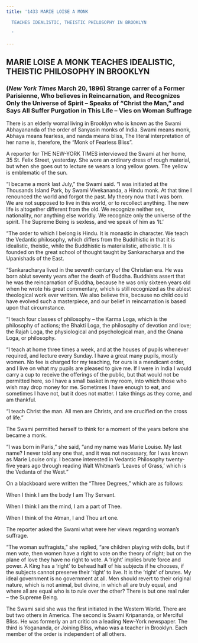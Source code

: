 ```yaml
---
title: '1433 MARIE LOISE A MONK

  TEACHES IDEALISTIC, THEISTIC PHILOSOPHY IN BROOKLYN

  '

---
```

  

## MARIE LOISE A MONK TEACHES IDEALISTIC, THEISTIC PHILOSOPHY IN BROOKLYN

### (*New York Times* March 20, 1896)  Strange carrer of a Former Parisienne, Who believes in Reincarnation, and Recognizes Only the Universe of Spirit – Speaks of “Christ the Man,” and Says All Suffer Purgation in This Life – Vies on Woman Suffrage

There is an elderly womal living in Brooklyn who is known as the Swami
Abhayananda of the order of Sanyasin monks of India. Swami means monk,
Abhaya means fearless, and nanda means bliss, The literal interpretation
of her name is, therefore, the “Monk of Fearless Bliss”.

A reporter for THE NEW-YORK TIMES interviewed the Swami at her home, 35
St. Felix Street, yesterday. She wore an ordinary dress of rough
material, but when she goes out to lecture se wears a long yellow gown.
The yellow is emblematic of the sun.

“I became a monk last July,” the Swami said. “I was initiated at the
Thousands Island Park, by Swami Vivekananda, a Hindu monk. At that time
I renounced the world and forgot the past. My theory now that I was
born. We are not supposed to live in this world, or to recollect
anything. The new life is altogether different from the old. We
recognize neither sex, nationality, nor anything else worldly. We
recognize only the universe of the spirit. The Supreme Being is sexless,
and we speak of him as ‘It.’

“The order to which I belong is Hindu. It is monastic in character. We
teach the Vedantic philosophy, which differs from the Buddhistic in that
it is idealistic, theistic, while the Buddhistic is materialistic,
atheistic. It is founded on the great school of thought taught by
Sankaracharya and the Upanishads of the East.

“Sankaracharya lived in the seventh century of the Christian era. He was
born ablut seventy years after the death of Buddha. Buddhists assert
that he was the reincarnation of Buddha, because he was only sixteen
years old when he wrote his great commentary, which is still recognized
as the ablest theological work ever written. We also believe this,
because no child could have evolved such a masterpiece, and our belief
in reincarnation is based upon that circumstance.

“I teach four classes of philosophy – the Karma Loga, which is the
philosophy of actions; the Bhakti Loga, the philosophy of devotion and
love; the Rajah Loga, the physiological and psychological man, and the
Gnana Loga, or philosophy.

“I teach at home three times a week, and at the houses of pupils
whenever required, and lecture every Sunday. I have a great many pupils,
mostly women. No fee is charged for my teaching, for ours is a mendicant
order, and I live on what my pupils are pleased to give me. If I were in
India I would carry a cup to receive the offerings of the public, but
that would not be permitted here, so I have a small basket in my room,
into which those who wish may drop money for me. Sometimes I have enough
to eat, and sometimes I have not, but it does not matter. I take things
as they come, and am thankful.

“I teach Christ the man. All men are Christs, and are crucified on the
cross of life.”

The Swami permitted herself to think for a moment of the years before
she became a monk.

“I was born in Paris,” she said, “and my name was Marie Louise. My last
name? I never told any one that, and it was not necessary, for I was
known as Marie Louise only. I became interested in Vedantic Philosophy
twenty-five years ago through reading Walt Whitman’s ‘Leaves of Grass,’
which is the Vedanta of the West.”

On a blackboard were written the “Three Degrees,” which are as follows:

When I think I am the body I am Thy Servant.

When I think I am the mind, I am a part of Thee.

When I think of the Atman, I and Thou art one.

The reporter asked the Swami what were her views regarding woman’s
suffrage.

“The woman suffragists,” she replied, “are children playing with dolls,
but if men vote, then women have a right to vote on the theory of right;
but on the plane of love they have no right to vote. A ‘right’ implies
brute force and power. A King has a ‘right’ to behead half of his
subjects if he chooses, if the subjects cannot preserve their ‘right’ to
live. It is the ‘right’ of brutes. My ideal government is no government
at all. Men should revert to their original nature, which is not animal,
but divine, in which all are truly equal, and where all are equal who is
to rule over the other? There is but one real ruler – the Supreme Being.

The Swami said she was the first initiated in the Western World. There
are but two others in America. The second is Swami Kripananda, or
Merciful Bliss. He was formerly an art critic on a leading New-York
newspaper. The third is Yogananda, or Joining Bliss, whao was a teacher
in Brooklyn. Each member of the order is independent of all others.